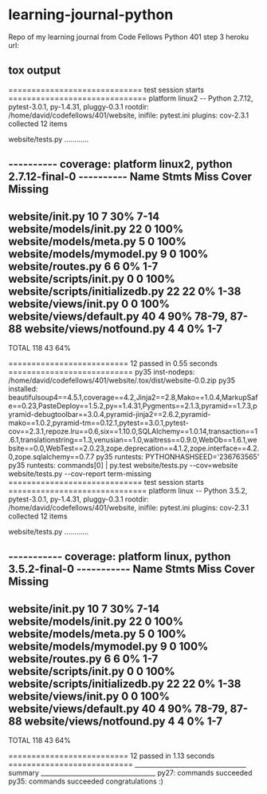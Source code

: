 # learning-journal-python
Repo of my learning journal from Code Fellows Python 401
step 3
heroku url:

## tox output
============================= test session starts ==============================
platform linux2 -- Python 2.7.12, pytest-3.0.1, py-1.4.31, pluggy-0.3.1
rootdir: /home/david/codefellows/401/website, inifile: pytest.ini
plugins: cov-2.3.1
collected 12 items

website/tests.py ............

---------- coverage: platform linux2, python 2.7.12-final-0 ----------
Name                              Stmts   Miss  Cover   Missing
---------------------------------------------------------------
website/__init__.py                  10      7    30%   7-14
website/models/__init__.py           22      0   100%
website/models/meta.py                5      0   100%
website/models/mymodel.py             9      0   100%
website/routes.py                     6      6     0%   1-7
website/scripts/__init__.py           0      0   100%
website/scripts/initializedb.py      22     22     0%   1-38
website/views/__init__.py             0      0   100%
website/views/default.py             40      4    90%   78-79, 87-88
website/views/notfound.py             4      4     0%   1-7
---------------------------------------------------------------
TOTAL                               118     43    64%


========================== 12 passed in 0.55 seconds ===========================
py35 inst-nodeps: /home/david/codefellows/401/website/.tox/dist/website-0.0.zip
py35 installed: beautifulsoup4==4.5.1,coverage==4.2,Jinja2==2.8,Mako==1.0.4,MarkupSafe==0.23,PasteDeploy==1.5.2,py==1.4.31,Pygments==2.1.3,pyramid==1.7.3,pyramid-debugtoolbar==3.0.4,pyramid-jinja2==2.6.2,pyramid-mako==1.0.2,pyramid-tm==0.12.1,pytest==3.0.1,pytest-cov==2.3.1,repoze.lru==0.6,six==1.10.0,SQLAlchemy==1.0.14,transaction==1.6.1,translationstring==1.3,venusian==1.0,waitress==0.9.0,WebOb==1.6.1,website==0.0,WebTest==2.0.23,zope.deprecation==4.1.2,zope.interface==4.2.0,zope.sqlalchemy==0.7.7
py35 runtests: PYTHONHASHSEED='236763565'
py35 runtests: commands[0] | py.test website/tests.py --cov=website website/tests.py --cov-report term-missing
============================= test session starts ==============================
platform linux -- Python 3.5.2, pytest-3.0.1, py-1.4.31, pluggy-0.3.1
rootdir: /home/david/codefellows/401/website, inifile: pytest.ini
plugins: cov-2.3.1
collected 12 items

website/tests.py ............

----------- coverage: platform linux, python 3.5.2-final-0 -----------
Name                              Stmts   Miss  Cover   Missing
---------------------------------------------------------------
website/__init__.py                  10      7    30%   7-14
website/models/__init__.py           22      0   100%
website/models/meta.py                5      0   100%
website/models/mymodel.py             9      0   100%
website/routes.py                     6      6     0%   1-7
website/scripts/__init__.py           0      0   100%
website/scripts/initializedb.py      22     22     0%   1-38
website/views/__init__.py             0      0   100%
website/views/default.py             40      4    90%   78-79, 87-88
website/views/notfound.py             4      4     0%   1-7
---------------------------------------------------------------
TOTAL                               118     43    64%


========================== 12 passed in 1.13 seconds ===========================
___________________________________ summary ____________________________________
  py27: commands succeeded
  py35: commands succeeded
  congratulations :)